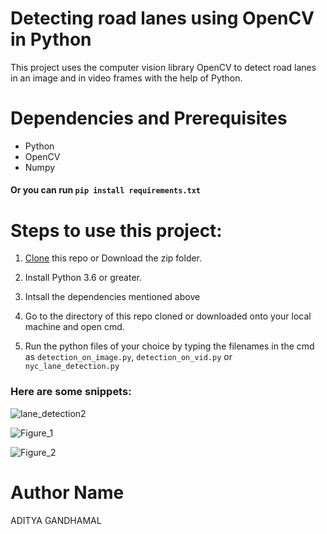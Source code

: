 # Detecting road lanes using OpenCV in Python
This project uses the computer vision library OpenCV to detect road lanes in an image and in video frames with the help of Python.


# Dependencies and Prerequisites
  - Python
  - OpenCV
  - Numpy
#### Or you can run `pip install requirements.txt` 


# Steps to use this project:
 1. [Clone](https://docs.github.com/en/github/creating-cloning-and-archiving-repositories/cloning-a-repository) this repo or Download the zip folder.
 
 2. Install Python 3.6 or greater.
 
 3. Intsall the dependencies mentioned above
 
 4. Go to the directory of this repo cloned or downloaded onto your local machine and open cmd.
 
 5. Run the python files of your choice by typing the filenames in the cmd as `detection_on_image.py`, `detection_on_vid.py` or `nyc_lane_detection.py`
 

### Here are some snippets:

![lane_detection2](https://user-images.githubusercontent.com/61016383/93895610-a30a8800-fd0d-11ea-8572-6838f45c2717.png)

![Figure_1](https://user-images.githubusercontent.com/61016383/94996320-9a456c00-05c1-11eb-8232-2c6cc9fc10de.png)

![Figure_2](https://user-images.githubusercontent.com/61016383/94996325-a6312e00-05c1-11eb-9a56-cbe2da9417eb.png)


# Author Name
ADITYA GANDHAMAL
